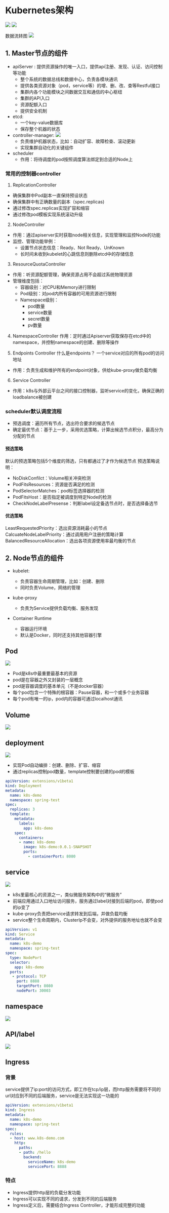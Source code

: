 # Kubernetes架构
![](img/.01_basis_idea/kube_structure.png)
![](.01_kube_structure_n_basic_idea_images/kube_structure1.png)

数据流转图
![](.01_kube_structure_n_basic_idea_images/data_transfer_structure.png)

## 1. Master节点的组件
- apiServer : 提供资源操作的唯一入口，提供api注册、发现、认证、访问控制等功能
  - 整个系统的数据总线和数据中心，负责各模块通讯
  - 提供各类资源对象（pod，service等）的增、删、改、查等Restful接口
  - 集群内各个功能模块之间数据交互和通信的中心枢纽
  - 集群的API入口
  - 资源配额入口
  - 提供安全机制
- etcd:
  - 一个key-value数据库
  - 保存整个机器的状态
- controller-manager: 
![](.01_kube_structure_n_basic_idea_images/controller_manager.png)
  - 负责维护机器状态，比如：自动扩容、故障检查、滚动更新
  - 实现集群自动化的关键组件
- scheduler
  - 作用：将待调度的pod按照调度算法绑定到合适的Node上

### 常用的控制器controller
1. ReplicationController
- 确保集群中Pod副本一直保持预设状态
- 确保集群中有正确数量的副本（spec.replicas)
- 通过修改spec.replicas实现扩容和缩容
- 通过修改pod模板实现系统滚动升级  

2. NodeController
- 作用：通过apiserver实时获取node相关信息，实现管理和监控Node的功能
- 监控、管理功能举例：
  - 设置节点状态信息：Ready、Not Ready、UnKnown
  - 长时间未收到kubelet的心跳信息则删除etcd中的存储信息

3. ResourceQuotaController
- 作用：听资源配额管理，确保资源占用不会超过系统物理资源
- 管理维度包括：
  - 容器级别：对CPU和Memory进行限制
  - Pod级别：对pod内所有容器的可用资源进行限制
  - Namespace级别：
    - pod数量
    - service数量
    - secret数量
    - pv数量

4. NamespaceController
作用：定时通过Apiserver获取保存在etcd中的namespace，并控制namespace的创建、删除等操作

5. Endpoints Controller
   什么是endpoints？ 一个service对应的所有pod的访问地址
- 作用：负责生成和维护所有的endpoint对象，供给kube-proxy做负载均衡

6. Service Controller
- 作用：k8s与外部云平台之间的接口控制器，监听service的变化，确保正确的loadbalance被创建

### scheduler默认调度流程
- 预选调度：遍历所有节点，选出符合要求的候选节点
- 确定最优节点：基于上一步，采用优选策略，计算出候选节点积分，最高分为分配的节点

#### 预选策略
默认的预选策略包括5个维度的筛选，只有都通过了才作为候选节点
预选策略说明：
- NoDiskConfilct：Volume相关冲突检测
- PodFitsResources：资源是否满足的检测
- PodSelectorMatches：pod标签选择器的检测
- PodFitsHost：是否指定被调度到特定Node的检测
- CheckNodeLabelPresense：判断label设定备选节点时，是否选择备选节

#### 优选策略
LeastRequestedPriority：选出资源消耗最小的节点
CalcuateNodeLabelPriority：通过调用用户注册的策略计算
BalancedResourceAllocation：选出各项资源使用率最均衡的节点



## 2. Node节点的组件
- kubelet:
  - 负责容器生命周期管理，比如：创建、删除
  - 同时负责Volume，网络的管理

- kube-proxy
  - 负责为Service提供负载均衡、服务发现
- Container Runtime
  - 容器运行环境
  - 默认是Docker，同时还支持其他容器引擎

## Pod
![](img/.01_basis_idea/pod.png)
- Pod是k8s中最重要最基本的资源
- pod是在容器之外又封装的一层概念
- pod是容器调度的基本单元（不是docker容器）
- 每个pod包含一个特殊的根容器：Pause容器，和一个或多个业务容器
- 每个pod有唯一的ip，pod内的容器可通过localhost通讯

## Volume
![](img/.01_basis_idea/volume.png)

## deployment
![](img/.01_basis_idea/deployment.png)
- 实现Pod自动编排：创建、删除、扩容、缩容
- 通过replicas控制pod数量，template控制要创建的pod的模板
```yaml
apiVersion: extensions/v1beta1
kind: Deployment
metadata:
  name: k8s-demo
  namespace: spring-test
spec:
  replicas: 3
  template:
    metadata:
      labels:
        app: k8s-demo
    spec:
      containers:
      - name: k8s-demo
        image: k8s-demo:0.0.1-SNAPSHOT
        ports:
          - containerPort: 8080
```

## service
![](img/.01_basis_idea/service.png)
- k8s里最核心的资源之一，类似微服务架构中的“微服务”
- 前端应用通过入口地址访问服务，服务通过label对接到后端的pod，即使pod的ip变了
- kube-proxy负责把service请求转发到后端，并做负载均衡
- service整个生命周期内，ClusterIp不会变，对外提供的服务地址也就不会变
```yaml
apiVersion: v1
kind: Service
metadata:
  name: k8s-demo
  namespace: spring-test
spec:
  type: NodePort
  selector:
    app: k8s-demo
  ports:
   - protocol: TCP
     port: 8888
     targetPort: 8080
     nodePort: 30003
```

## namespace
![](img/.01_basis_idea/namespace.png)

## API/label
![](img/.01_basis_idea/selector_label.png)


## Ingress
### 背景
service提供了ip:port的访问方式，即工作在tcp/ip层，而http服务需要将不同的url对应到不同的后端服务，service是无法实现这一功能的
```yaml
apiVersion: extensions/v1beta1
kind: Ingress
metadata:
  name: k8s-demo
  namespace: spring-test
spec:
  rules:
  - host: www.k8s-demo.com
    http:
      paths:
      - path: /hello
        backend:
          serviceName: k8s-demo
          servicePort: 8888
```
### 特点
- Ingress提供http层的负载分发功能
- Ingress可以实现不同的请求，分发到不同的后端服务
- Ingress定义后，需要结合Ingress Controller，才能形成完整的功能
